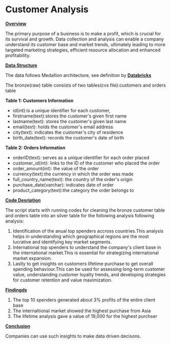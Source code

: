 # Customer Analysis

<ins>**Overview**</ins>

The primary purpose of a business is to make a profit, which is crucial for its survival and growth.
Data collection and analysis can enable a company understand its customer base and
market trends, ultimately leading to more targeted marketing strategies,
efficient resource allocation and enhanced profitability.

<ins>**Data Structure**</ins>

The data follows Medallion architecture, see definition by **[Databricks](https://www.databricks.com/glossary/medallion-architecture)**

The bronze(raw) table consists of two tables(cvs file):customers and orders table

**Table 1: Customers Information**

- id(int):is a unique identifier for each customer,
- firstname(text):stores the customer's given first name
- lastname(text): stores the customer's given last name
- email(text): holds the customer's email address
- city(text): indicates the customer's city of residence
- birth_date(text): records the customer's date of birth

**Table 2: Orders Information**

- orderID(text): serves as a unique identifier for each order placed
- customer_id(int): links to the ID of the customer who placed the order
- order_amount(int): the value of the order
- currency(text):the currency in which the order was made
- full_country_name(text): the country of the order's origin
- purchase_date(varchar): indicates date of order
- product_category(text):the category the order belongs to

<ins>**Code Desription**</ins>

The script starts with running codes for cleaning the bronze customer table and orders table into an silver table for the following analysis following analysis:

1. Identification of the anual top spenders accross countries.This analysis helps in understanding which geographical regions are the most lucrative and identifying key market segments.
2. International top spenders to understand the company's client base in the international market.This is essential for strategizing international market expansion.
3. Lastly to get insights on customers lifetime purchase to get overall spending behaviour.This can be used for assessing long-term customer value, understanding customer loyalty trends, and developing strategies for customer retention and value maximization.

<ins>**Findingds**</ins>

1. The top 10 spenders generated about 3% profits of the entire client base
2. The internaltional market showed the highest purchase from Asia
3. The lifetime analysis gave a value of 19,000 for the highest purchser

<ins>**Conclusion**</ins>

Companies can use such insights to make data driven decisons.
